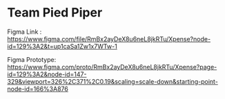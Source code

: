 # Team Pied Piper

Figma Link : https://www.figma.com/file/RmBx2ayDeX8u6neL8jkRTu/Xpense?node-id=129%3A2&t=up1caSa1Zw1x7WTw-1

Figma Prototype: https://www.figma.com/proto/RmBx2ayDeX8u6neL8jkRTu/Xpense?page-id=129%3A2&node-id=147-329&viewport=326%2C371%2C0.19&scaling=scale-down&starting-point-node-id=166%3A876
